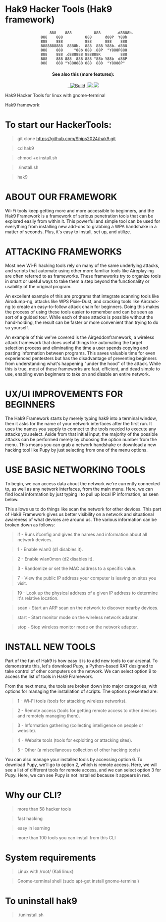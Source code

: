 # Hak9 Hacker Tools (Hak9 framework)

         				888    888          888       .d8888b. 
					888    888          888      d88P  Y88b
					888    888          888      888    888
					8888888888  8888b.  888  888 Y88b. d888
					888    888     "88b 888 .88P  "Y888P888
					888    888 .d888888 888888K         888
					888    888 888  888 888 "88b Y88b  d88P
					888    888 "Y888888 888  888  "Y8888P" 



   <h4 align="center">See also this (more features):</h4>
<p align="center">
  <a href="https://github.com/Ships2024/hak9">
    <img src="">
  </a> 
  <a href="https://github.com/Ships2024/hak9/releases">
    <img src="">
  </a>
  </a>
  <a href="https://github.com/Ships2024/hak9"><img src="https://img.shields.io/badge/Supported%20OS-KaliLinux, ParrotSecurityOS-brightgreengreen.svg" alt="Build" data-canonical-src="https://img.shields.io/badge/Supported%20OS-Linux-brightgreengreen.svg" style="max-width:100%;"></a>
  </a>
  <a href="https://github.com/Ships2024/hak9/issues?q=is%3Aissue+is%3Aclosed">
      <img src="">
  </a>
  <a href="https://github.com/Ships2024/hak9">
      <img src="https://img.shields.io/badge/files-17-red.svg?maxAge=2592000">
  </a>
  <a href="https://github.com/Ships2024/hak9/wiki">
      <img src="https://img.shields.io/badge/ehtools%20-wiki-lightgrey.svg">
 </a>
</p>

Hak9 Hacker Tools for linux with gnome-terminal

Hak9 framework:

# To start our HackerTools: #

> git clone https://github.com/Ships2024/hak9.git

> cd hak9

> chmod +x install.sh

> ./install.sh 

> hak9


# ABOUT OUR FRAMEWORK #

Wi-Fi tools keep getting more and more accessible to beginners, and the Hak9 Framework is a framework of serious penetration tools that can be explored easily from within it. This powerful and simple tool can be used for everything from installing new add-ons to grabbing a WPA handshake in a matter of seconds. Plus, it's easy to install, set up, and utilize.

# ATTACKING FRAMEWORKS #

Most new Wi-Fi hacking tools rely on many of the same underlying attacks, and scripts that automate using other more familiar tools like Aireplay-ng are often referred to as frameworks. These frameworks try to organize tools in smart or useful ways to take them a step beyond the functionality or usability of the original program.

An excellent example of this are programs that integrate scanning tools like Airodump-ng, attacks like WPS Pixie-Dust, and cracking tools like Aircrack-ng to create an easy-to-follow attack chain for beginners. Doing this makes the process of using these tools easier to remember and can be seen as sort of a guided tour. While each of these attacks is possible without the hand-holding, the result can be faster or more convenient than trying to do so yourself.

An example of this we've covered is the Airgeddonframework, a wireless attack framework that does useful things like automating the target selection process and eliminating the time a user spends copying and pasting information between programs. This saves valuable time for even experienced pentesters but has the disadvantage of preventing beginners from understanding what's happening "under the hood" of the attack. While this is true, most of these frameworks are fast, efficient, and dead simple to use, enabling even beginners to take on and disable an entire network.

# UX/UI IMPROVEMENTS FOR BEGINNERS #

The Hak9 Framework starts by merely typing hak9 into a terminal window, then it asks for the name of your network interfaces after the first run. It uses the names you supply to connect to the tools needed to execute any attacks you select. Aside from that initial input, the majority of the possible attacks can be performed merely by choosing the option number from the menu. This means you can grab a network handshake or download a new hacking tool like Pupy by just selecting from one of the menu options.

# USE BASIC NETWORKING TOOLS #

To begin, we can access data about the network we're currently connected to, as well as any network interfaces, from the main menu. Here, we can find local information by just typing l to pull up local IP information, as seen below.

This allows us to do things like scan the network for other devices. This part of Hak9 Framework gives us better visibility on a network and situational awareness of what devices are around us. The various information can be broken down as follows:

> if - Runs ifconfig and gives the names and information about all network devices.

> 1 - Enable wlan0 (d1 disables it).

> 2 - Enable wlan0mon (d2 disables it).

> 3 - Randomize or set the MAC address to a specific value.

> 7 - View the public IP address your computer is leaving on sites you visit.

> 19 - Look up the physical address of a given IP address to determine it's relative location.

> scan - Start an ARP scan on the network to discover nearby devices.

> start - Start monitor mode on the wireless network adapter.

> stop - Stop wireless monitor mode on the network adapter.

# INSTALL NEW TOOLS #

Part of the fun of Hak9 is how easy it is to add new tools to our arsenal. To demonstrate this, let's download Pupy, a Python-based RAT designed to take control of other computers on the network. We can select option 9 to access the list of tools in Hak9 Framework.

From the next menu, the tools are broken down into major categories, with options for managing the installation of scripts. The options presented are:

> 1 - Wi-Fi tools (tools for attacking wireless networks).

> 2 - Remote access (tools for getting remote access to other devices and remotely managing them).

> 3 - Information gathering (collecting intelligence on people or website).

> 4 - Website tools (tools for exploiting or attacking sites).

> 5 - Other (a miscellaneous collection of other hacking tools)

You can also manage your installed tools by accessing option 6. To download Pupy, we'll go to option 2, which is remote access. Here, we will see a list of different tools for remote access, and we can select option 3 for Pupy. Here, we can see Pupy is not installed because it appears in red.

# Why our CLI? #

> more than 58 hacker tools

> fast hacking

> easy in learning

> more than 100 tools you can install from this CLI



# System requirements #

> Linux with /root/ (Kali linux)

> Gnome-terminal shell (sudo apt-get install gnome-terminal)

# To uninstall hak9 #

> ./uninstall.sh
